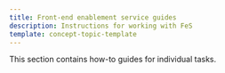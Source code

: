 ```yaml
---
title: Front-end enablement service guides
description: Instructions for working with FeS
template: concept-topic-template
---
```


This section contains how-to guides for individual tasks.

